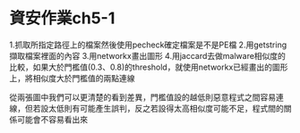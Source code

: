 # 資安作業ch5-1
1.抓取所指定路徑上的檔案然後使用pecheck確定檔案是不是PE檔
2.用getstring擷取檔案裡面的內容
3.用networkx畫出圖形
4.用jaccard去做malware相似度的比較，如果大於門檻值(0.3、0.8)的threshold，就使用networkx已經畫出的圖形上，將相似度大於門檻值的兩點連線

從兩張圖中我們可以更清楚的看到差異，門檻值設的越低則惡意程式之間容易連線，但若設太低則有可能產生誤判，反之若設得太高相似度可能不足，程式間的關係可能會不容易看出來

